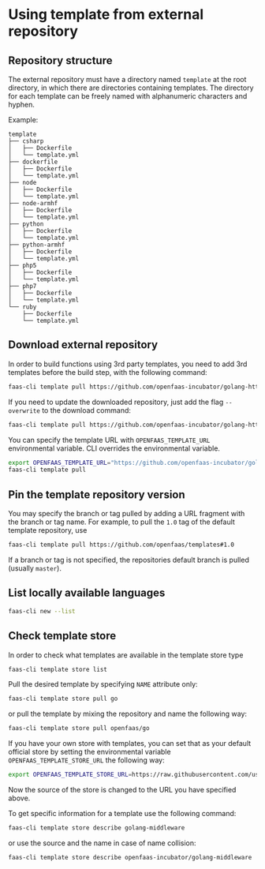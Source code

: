 # Using template from external repository

## Repository structure

The external repository must have a directory named ```template``` at the root directory, in which there are directories
containing templates. The directory for each template can be freely named with alphanumeric characters and hyphen.

Example:

```
template
├── csharp
│   ├── Dockerfile
│   └── template.yml
├── dockerfile
│   ├── Dockerfile
│   └── template.yml
├── node
│   ├── Dockerfile
│   └── template.yml
├── node-armhf
│   ├── Dockerfile
│   └── template.yml
├── python
│   ├── Dockerfile
│   └── template.yml
├── python-armhf
│   ├── Dockerfile
│   └── template.yml
├── php5
│   ├── Dockerfile
│   └── template.yml
├── php7
│   ├── Dockerfile
│   └── template.yml
└── ruby
    ├── Dockerfile
    └── template.yml
```

## Download external repository

In order to build functions using 3rd party templates, you need to add 3rd templates before the build step, with the following command:

```bash
faas-cli template pull https://github.com/openfaas-incubator/golang-http-template
```

If you need to update the downloaded repository, just add the flag `--overwrite` to the download command:

```bash
faas-cli template pull https://github.com/openfaas-incubator/golang-http-template --overwrite
```

You can specify the template URL with `OPENFAAS_TEMPLATE_URL` environmental variable. CLI overrides the environmental variable.

```bash
export OPENFAAS_TEMPLATE_URL="https://github.com/openfaas-incubator/golang-http-template"
faas-cli template pull
```

## Pin the template repository version

You may specify the branch or tag pulled by adding a URL fragment with the branch or tag name. For example, to pull the `1.0` tag of the default template repository, use

```bash
faas-cli template pull https://github.com/openfaas/templates#1.0
```

If a branch or tag is not specified, the repositories default branch is pulled (usually `master`).


## List locally available languages

```bash
faas-cli new --list
```

## Check template store

In order to check what templates are available in the template store type

```bash
faas-cli template store list
```

Pull the desired template by specifying `NAME` attribute only:

```bash
faas-cli template store pull go
```

or pull the template by mixing the repository and name the following way:

```bash
faas-cli template store pull openfaas/go
```

If you have your own store with templates, you can set that as your default official store by setting the environmental variable `OPENFAAS_TEMPLATE_STORE_URL` the following way:

```bash
export OPENFAAS_TEMPLATE_STORE_URL=https://raw.githubusercontent.com/user/openfaas-templates/templates.json
```

Now the source of the store is changed to the URL you have specified above.

To get specific information for a template use the following command:

```bash
faas-cli template store describe golang-middleware
```

or use the source and the name in case of name collision:

```bash
faas-cli template store describe openfaas-incubator/golang-middleware
```
